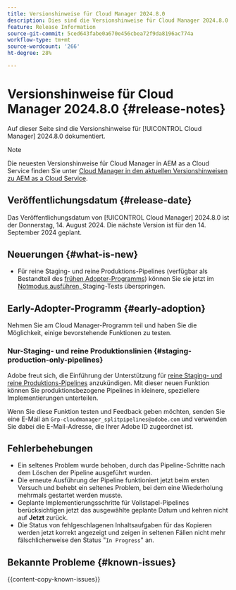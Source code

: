 ```yaml
---
title: Versionshinweise für Cloud Manager 2024.8.0
description: Dies sind die Versionshinweise für Cloud Manager 2024.8.0.
feature: Release Information
source-git-commit: 5ced643fabe0a670e456cbea72f9da8196ac774a
workflow-type: tm+mt
source-wordcount: '266'
ht-degree: 28%

---
```



# Versionshinweise für Cloud Manager 2024.8.0 {#release-notes}

Auf dieser Seite sind die Versionshinweise für [!UICONTROL Cloud Manager] 2024.8.0 dokumentiert.

>[!NOTE]
>
>Die neuesten Versionshinweise für Cloud Manager in AEM as a Cloud Service finden Sie unter [Cloud Manager in den aktuellen Versionshinweisen zu AEM as a Cloud Service](https://experienceleague.adobe.com/de/docs/experience-manager-cloud-service/content/release-notes/cloud-manager/current).

## Veröffentlichungsdatum {#release-date}

Das Veröffentlichungsdatum von [!UICONTROL Cloud Manager] 2024.8.0 ist der Donnerstag, 14. August 2024. Die nächste Version ist für den 14. September 2024 geplant.

## Neuerungen {#what-is-new}

* Für reine Staging- und reine Produktions-Pipelines (verfügbar als Bestandteil des [frühen Adopter-Programms](#staging-production-only-pipelines)) können Sie sie jetzt im [Notmodus ausführen, ](/help/using/stage-prod-only.md#emergency-mode) Staging-Tests überspringen.

## Early-Adopter-Programm {#early-adoption}

Nehmen Sie am Cloud Manager-Programm teil und haben Sie die Möglichkeit, einige bevorstehende Funktionen zu testen.

### Nur-Staging- und reine Produktionslinien {#staging-production-only-pipelines}

Adobe freut sich, die Einführung der Unterstützung für [reine Staging- und reine Produktions-Pipelines](/help/using/stage-prod-only.md) anzukündigen. Mit dieser neuen Funktion können Sie produktionsbezogene Pipelines in kleinere, speziellere Implementierungen unterteilen.

Wenn Sie diese Funktion testen und Feedback geben möchten, senden Sie eine E-Mail an `Grp-cloudmanager_splitpipelines@adobe.com` und verwenden Sie dabei die E-Mail-Adresse, die Ihrer Adobe ID zugeordnet ist.

## Fehlerbehebungen

* Ein seltenes Problem wurde behoben, durch das Pipeline-Schritte nach dem Löschen der Pipeline ausgeführt wurden.
* Die erneute Ausführung der Pipeline funktioniert jetzt beim ersten Versuch und behebt ein seltenes Problem, bei dem eine Wiederholung mehrmals gestartet werden musste.
* Geplante Implementierungsschritte für Vollstapel-Pipelines berücksichtigen jetzt das ausgewählte geplante Datum und kehren nicht auf **Jetzt** zurück.
* Die Status von fehlgeschlagenen Inhaltsaufgaben für das Kopieren werden jetzt korrekt angezeigt und zeigen in seltenen Fällen nicht mehr fälschlicherweise den Status &quot;`In Progress`&quot; an.

## Bekannte Probleme {#known-issues}

{{content-copy-known-issues}}
